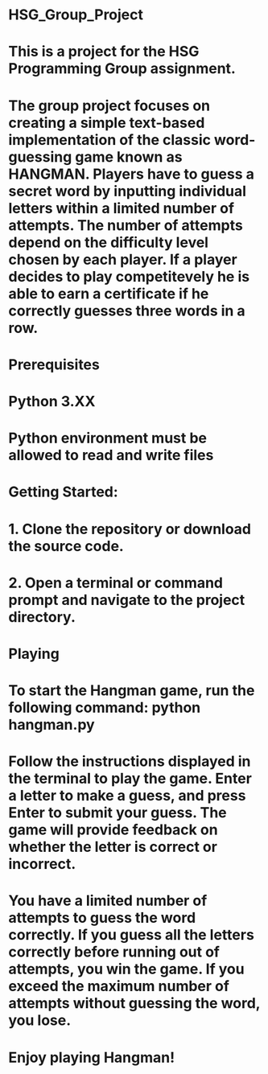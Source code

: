 # HSG_Group_Project
# This is a project for the HSG Programming Group assignment.

# The group project focuses on creating a simple text-based implementation of the classic word-guessing game known as HANGMAN. Players have to guess a secret word by inputting individual letters within a limited number of attempts. The number of attempts depend on the difficulty level chosen by each player. If a player decides to play competitevely he is able to earn a certificate if he correctly guesses three words in a row.

# Prerequisites
# Python 3.XX 
# Python environment must be allowed to read and write files

# Getting Started:
# 1. Clone the repository or download the source code.
# 2. Open a terminal or command prompt and navigate to the project directory.

# Playing
# To start the Hangman game, run the following command: python hangman.py
# Follow the instructions displayed in the terminal to play the game. Enter a letter to make a guess, and press Enter to submit your guess. The game will provide feedback on whether the letter is correct or incorrect.
# You have a limited number of attempts to guess the word correctly. If you guess all the letters correctly before running out of attempts, you win the game. If you exceed the maximum number of attempts without guessing the word, you lose.

# Enjoy playing Hangman!
